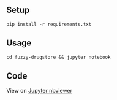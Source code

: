 
## Setup

```console
pip install -r requirements.txt
```

## Usage

```console
cd fuzzy-drugstore && jupyter notebook
```

## Code

View on [Jupyter nbviewer](https://nbviewer.jupyter.org/github/wildonion/fuzzy-drugstore/blob/dc2174c23cf35aa10f01a5a077e52573e9ff53e9/app.ipynb) 
